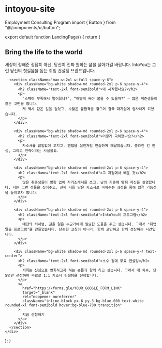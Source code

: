 # intoyou-site
Employment Consulting Program
import { Button } from "@/components/ui/button";

export default function LandingPage() {
  return (
    <div className="flex flex-col items-center justify-center px-6 py-12 space-y-10">
      <section className="text-center space-y-4">
        <h1 className="text-4xl font-bold">Bring the life to the world</h1>
        <p className="text-lg max-w-xl mx-auto">
          세상이 정해준 정답이 아닌, 당신이 진짜 원하는 삶을 살아가길 바랍니다. IntoYou는 그런 당신의 첫걸음을 돕는 취업 컨설팅 브랜드입니다.
        </p>
      </section>

      <section className="max-w-2xl w-full space-y-6">
        <div className="bg-white shadow-md rounded-2xl p-6 space-y-4">
          <h2 className="text-2xl font-semibold">왜 시작했나요?</h2>
          <p>
            “스펙이 부족해서 떨어졌나?”, “어떻게 써야 붙을 수 있을까?” — 많은 취준생들이 같은 고민을 합니다.
            저 역시 같은 길을 걸었고, 수많은 불합격을 겪으며 결국 대기업에 입사하게 되었습니다.
          </p>
        </div>

        <div className="bg-white shadow-md rounded-2xl p-6 space-y-4">
          <h2 className="text-2xl font-semibold">어떻게 극복했나요?</h2>
          <p>
            자소서를 끊임없이 고치고, 면접을 실전처럼 연습하며 깨달았습니다. 중요한 건 진심, 그리고 전략이라는 사실을요.
          </p>
        </div>

        <div className="bg-white shadow-md rounded-2xl p-6 space-y-4">
          <h2 className="text-2xl font-semibold">그 과정에서 배운 것</h2>
          <p>
            많은 취준생들이 방향 없이 자기소개서를 쓰고, 남의 기준에 맞춰 자신을 설명합니다. 저는 그런 점들을 짚어주고, 진짜 나를 담은 자소서로 바꿔주는 과정을 통해 합격 가능성을 높이고자 합니다.
          </p>
        </div>

        <div className="bg-white shadow-md rounded-2xl p-6 space-y-4">
          <h2 className="text-2xl font-semibold">IntoYou의 프로그램</h2>
          <p>
            예전의 저처럼, 길을 잃은 누군가에게 필요한 도움을 주고 싶습니다. 그래서 "취업 탈출 프로그램"을 만들었습니다. 단순한 코칭이 아니라, 함께 고민하고 함께 성장하는 시간입니다.
          </p>
        </div>

        <div className="bg-white shadow-md rounded-2xl p-6 space-y-4 text-center">
          <h2 className="text-2xl font-semibold">소수 정예 무료 컨설팅</h2>
          <p>
            저희는 진심으로 변화하고자 하는 분들과 함께 하고 싶습니다. 그래서 매 차수, 단 5명만 선정하여 무료로 1:1 자소서 컨설팅을 진행합니다.
          </p>
          <a
            href="https://forms.gle/YOUR_GOOGLE_FORM_LINK"
            target="_blank"
            rel="noopener noreferrer"
            className="inline-block px-6 py-3 bg-blue-600 text-white rounded-xl font-semibold hover:bg-blue-700 transition"
          >
            지금 신청하기
          </a>
        </div>
      </section>
    </div>
  );
}

